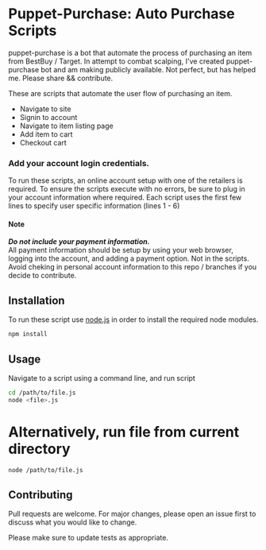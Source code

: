 # Puppet-Purchase: Auto Purchase Scripts  

puppet-purchase is a bot that automate the process of purchasing an item from BestBuy / Target. In attempt to combat scalping, I've created puppet-purchase bot and am making  publicly available. Not perfect, but has helped me. Please share && contribute.     
     
These are scripts that automate the user flow of purchasing an item.     
- Navigate to site  
- Signin to account  
- Navigate to item listing page  
- Add item to cart  
- Checkout cart   


### Add your account login credentials.

To run these scripts, an online account setup with one of the retailers is required. To ensure  the scripts execute with no errors, be sure to plug in your account information where required. Each script uses the first few lines to specify user specific information (lines 1 - 6)  

#### Note  
 
***Do not include your payment information.***  
All payment information should be setup by using your web browser, logging into the account, and adding a payment option. Not in the scripts.  
Avoid cheking in personal account information to this repo / branches if you decide to contribute. 

## Installation

To run these script use [node.js](https://nodejs.org/en/) in order to install the required node modules. 

```bash
npm install
```

## Usage

Navigate to a script using a command line, and run script
```bash
cd /path/to/file.js
node <file>.js
```

# Alternatively, run file from current directory
```bash
node /path/to/file.js
```

## Contributing
Pull requests are welcome. For major changes, please open an issue first to discuss what you would like to change.

Please make sure to update tests as appropriate.

